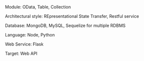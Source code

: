Module: OData, Table, Collection

Architectural style: REpresentational State Transfer, Restful service

Database: MongoDB, MySQL, Sequelize for multiple RDBMS 

Language: Node, Python

Web Service: Flask 

Target: Web API
